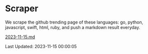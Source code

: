 # Scraper

We scrape the github trending page of these languages: go, python, javascript, swift, html, ruby, and push a markdown result everyday.

[2023-11-15.md](https://github.com/henson/Scraper/blob/master/2023-11-15.md)

Last Updated: 2023-11-15 00:00:05